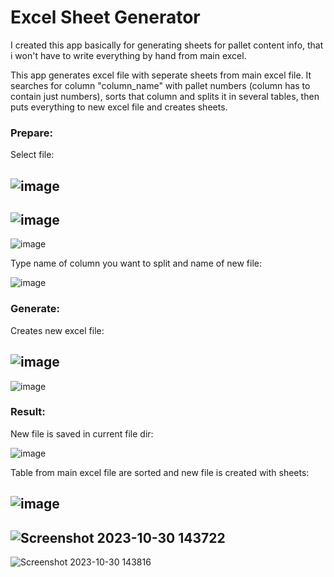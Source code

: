 # Excel Sheet Generator

I created this app basically for generating sheets for pallet content info, that i won't have to write everything by hand from main excel.

This app generates excel file with seperate sheets from main excel file. It searches for column "column_name" with pallet numbers (column has to contain just numbers), sorts that column and splits it in several tables, then puts everything to new excel file and creates sheets.

### Prepare:

Select file:

![image](https://github.com/vytautasmatukynas/Excel-Sheet-Generator-Python-PyQt-Pandas/assets/51360361/2a5ecf37-78fc-472a-af7c-a81913879480)
-
![image](https://github.com/vytautasmatukynas/Excel-Sheet-Generator-Python-PyQt-Pandas/assets/51360361/4bf53cbb-150f-4df3-8502-6a62640499de)
-
![image](https://github.com/vytautasmatukynas/Excel-Sheet-Generator-Python-PyQt-Pandas/assets/51360361/54936c52-7050-4ba3-bf7c-5742682ca466)


Type name of column you want to split and name of new file:

![image](https://github.com/vytautasmatukynas/Excel-Sheet-Generator-Python-PyQt-Pandas/assets/51360361/bca245f6-bb24-4dd4-9ad3-3a64386af95b)

### Generate:

Creates new excel file:

![image](https://github.com/vytautasmatukynas/Excel-Sheet-Generator-Python-PyQt-Pandas/assets/51360361/c6fde5fc-b584-4218-b7f1-5e16ba258eeb)
-
![image](https://github.com/vytautasmatukynas/Excel-Sheet-Generator-Python-PyQt-Pandas/assets/51360361/7ef75a4c-ae67-44ed-8f33-6b68c8f41f3f)

### Result:

New file is saved in current file dir:

![image](https://github.com/vytautasmatukynas/Excel-Sheet-Generator-Python-PyQt-Pandas/assets/51360361/718bcaf5-42cb-46e9-b61f-7ab79783e2cb)


Table from main excel file are sorted and new file is created with sheets:

![image](https://github.com/vytautasmatukynas/Excel-Sheet-Generator-Python-PyQt-Pandas/assets/51360361/3e86d153-bb00-4b35-8baa-8a6849f83f59)
-
![Screenshot 2023-10-30 143722](https://github.com/vytautasmatukynas/Excel-Sheet-Generator-Python-PyQt-Pandas/assets/51360361/4e751dc7-b747-4ff8-a661-09a01556b59f)
-
![Screenshot 2023-10-30 143816](https://github.com/vytautasmatukynas/Excel-Sheet-Generator-Python-PyQt-Pandas/assets/51360361/a2cc50d7-026a-4228-a71f-3517c97e2fa2)

